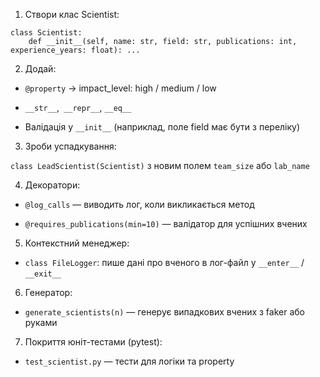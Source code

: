 1. Створи клас Scientist:

```
class Scientist:
    def __init__(self, name: str, field: str, publications: int, experience_years: float): ...
```
2. Додай:

- `@property` → impact_level: high / medium / low

- `__str__`,` __repr__`, `__eq__`

- Валідація у `__init__` (наприклад, поле field має бути з переліку)

3. Зроби успадкування:

`class LeadScientist(Scientist)` з новим полем `team_size` або `lab_name`

4. Декоратори:

- `@log_calls` — виводить лог, коли викликається метод

- `@requires_publications(min=10)` — валідатор для успішних вчених

5. Контекстний менеджер:

- `class FileLogger`: пише дані про вченого в лог-файл у `__enter__` / `__exit__`

6. Генератор:

- `generate_scientists(n)` — генерує випадкових вчених з faker або руками

7. Покриття юніт-тестами (pytest):

- `test_scientist.py` — тести для логіки та property


